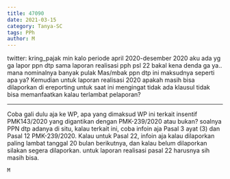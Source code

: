 ```yaml
---
title: 47090
date: 2021-03-15
category: Tanya-SC
tags: PPh
author: M
---
```


twitter: kring_pajak min kalo periode april 2020-desember 2020 aku ada yg ga lapor ppn dtp sama laporan realisasi pph psl 22 bakal kena denda ga ya.. mana nominalnya banyak pulak Mas/mbak ppn dtp ini maksudnya seperti apa ya? Kemudian untuk laporan realisasi 2020 apakah masih bisa dilaporkan di ereporting untuk saat ini mengingat tidak ada klausul tidak bisa memanfaatkan kalau terlambat pelaporan?

---

Coba gali dulu aja ke WP, apa yang dimaksud WP ini terkait insentif PMK143/2020 yang digantikan dengan PMK-239/2020 atau bukan? soalnya PPN dtp adanya di situ, kalau terkait ini, coba infoin aja Pasal 3 ayat (3) dan Pasal 12 PMK-239/2020. Kalau untuk Pasal 22, infoin aja kalau dilaporkan paling lambat tanggal 20 bulan berikutnya, dan kalau belum dilaporkan silakan segera dilaporkan. untuk laporan realisasi pasal 22 harusnya sih masih bisa.

`M`
